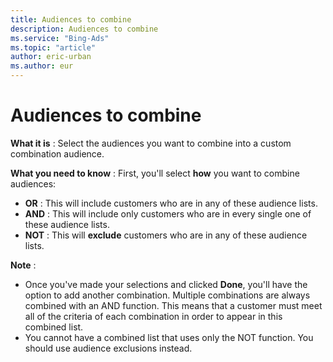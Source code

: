 ```yaml
---
title: Audiences to combine
description: Audiences to combine
ms.service: "Bing-Ads"
ms.topic: "article"
author: eric-urban
ms.author: eur
---
```


# Audiences to combine

**What it is** : Select the audiences you want to combine into a custom combination audience.

**What you need to know** : First, you'll select **how** you want to combine audiences:
- **OR** : This will include customers who are in any of these audience lists.
- **AND** : This will include only customers who are in every single one of these audience lists.
- **NOT** : This will **exclude** customers who are in any of these audience lists.

**Note** :
- Once you've made your selections and clicked **Done**, you'll have the option to add another combination. Multiple combinations are always combined with an AND function. This means that a customer must meet all of the criteria of each combination in order to appear in this combined list.
- You cannot have a combined list that uses only the NOT function. You should use audience exclusions instead.


